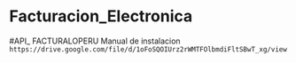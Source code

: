 # Facturacion_Electronica

#API_ FACTURALOPERU Manual de instalacion
`https://drive.google.com/file/d/1oFoSQOIUrz2rWMTFOlbmdiFltSBwT_xg/view`
